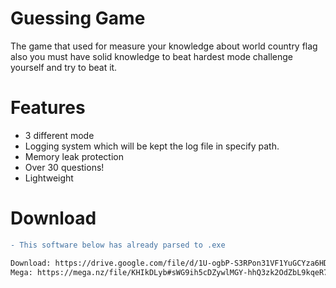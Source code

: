 # Guessing Game

The game that used for measure your knowledge about world country flag also you must have solid knowledge to beat hardest mode challenge yourself and try to beat it.

# Features
- 3 different mode
- Logging system which will be kept the log file in specify path.
- Memory leak protection
- Over 30 questions!
- Lightweight

# Download

```diff
- This software below has already parsed to .exe

Download: https://drive.google.com/file/d/1U-ogbP-S3RPon31VF1YuGCYza6HDu7CV/view?usp=share_link
Mega: https://mega.nz/file/KHIkDLyb#sWG9ih5cDZywlMGY-hhQ3zk2OdZbL9kqeR7uViRE-SM
